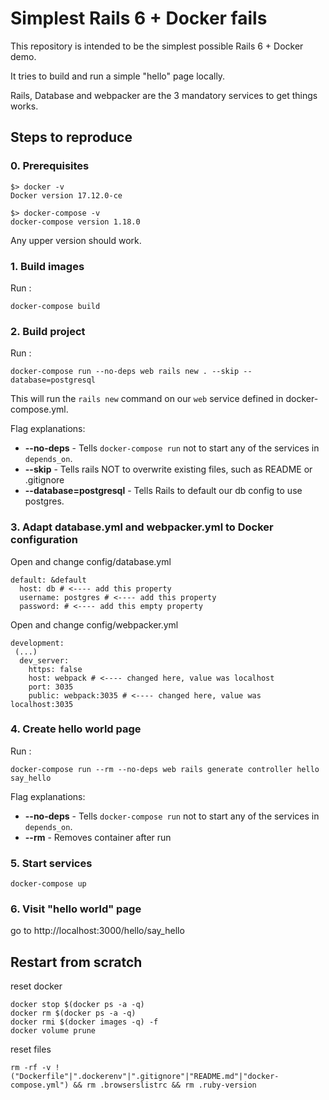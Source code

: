 # Simplest Rails 6 + Docker fails

This repository is intended to be the simplest possible Rails 6 + Docker demo.

It tries to build and run a simple "hello" page locally.

Rails, Database and webpacker are the 3 mandatory services to get things works.

## Steps to reproduce

### 0. Prerequisites

```
$> docker -v
Docker version 17.12.0-ce

$> docker-compose -v
docker-compose version 1.18.0
```

Any upper version should work.


### 1. Build images
Run :
```
docker-compose build
```

### 2. Build project

Run :
```
docker-compose run --no-deps web rails new . --skip --database=postgresql
```

This will run the `rails new` command on our `web` service defined in docker-compose.yml.

Flag explanations:
* **--no-deps** - Tells `docker-compose run` not to start any of the services in `depends_on`.
* **--skip** - Tells rails NOT to overwrite existing files, such as README or .gitignore
* **--database=postgresql** - Tells Rails to default our db config to use postgres.

### 3. Adapt database.yml and webpacker.yml to Docker configuration

Open and change config/database.yml
```
default: &default
  host: db # <---- add this property
  username: postgres # <---- add this property
  password: # <---- add this empty property
```

Open and change config/webpacker.yml
```
development:
 (...)
  dev_server:
    https: false
    host: webpack # <---- changed here, value was localhost
    port: 3035
    public: webpack:3035 # <---- changed here, value was localhost:3035
```

### 4. Create hello world page

Run :
```
docker-compose run --rm --no-deps web rails generate controller hello say_hello
```

Flag explanations:
* **--no-deps** - Tells `docker-compose run` not to start any of the services in `depends_on`.
* **--rm** - Removes container after run

### 5. Start services

```
docker-compose up
```

### 6. Visit "hello world" page

go to http://localhost:3000/hello/say_hello


## Restart from scratch

reset docker
```
docker stop $(docker ps -a -q)
docker rm $(docker ps -a -q)
docker rmi $(docker images -q) -f
docker volume prune
```

reset files
```
rm -rf -v !("Dockerfile"|".dockerenv"|".gitignore"|"README.md"|"docker-compose.yml") && rm .browserslistrc && rm .ruby-version
```


